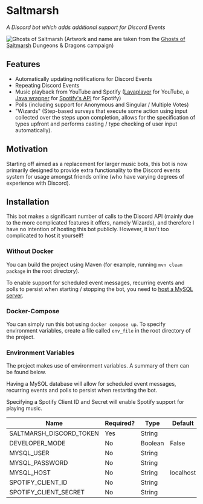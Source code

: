# Saltmarsh

*A Discord bot which adds additional support for Discord Events*

![Ghosts of Saltmarsh](https://images.ctfassets.net/swt2dsco9mfe/4exp7HNbV2V929Nqj2Yjlz/3f632de545dda2031ef76c1ecaaa66fe/1023x550-saltmarsh.jpg)
(Artwork and name are taken from the [Ghosts of Saltmarsh](https://dnd.wizards.com/products/ghosts-saltmarsh) Dungeons & Dragons campaign)

## Features
- Automatically updating notifications for Discord Events
- Repeating Discord Events
- Music playback from YouTube and Spotify ([Lavaplayer](https://github.com/sedmelluq/lavaplayer) for YouTube, a [Java wrapper](https://github.com/spotify-web-api-java/spotify-web-api-java) for [Spotify's API](https://developer.spotify.com/documentation/web-api) for Spotify)
- Polls (including support for Anonymous and Singular / Multiple Votes)
- "Wizards" (Step-based surveys that execute some action using input collected over the steps upon completion, allows for the specification of types upfront and performs casting / type checking of user input automatically).

## Motivation

Starting off aimed as a replacement for larger music bots, this bot is now primarily designed to provide extra functionality to the Discord events system for usage amongst friends online (who have varying degrees of experience with Discord).

## Installation
This bot makes a significant number of calls to the Discord API (mainly due to the more complicated features it offers,
namely Wizards), and therefore I have no intention of hosting this bot publicly.
However, it isn't too complicated to host it yourself!

### Without Docker
You can build the project using Maven (for example, running `mvn clean package` in the root directory).

To enable support for scheduled event messages, recurring events and polls to persist when starting / stopping the bot, 
you need to [host a MySQL server](https://www.prisma.io/dataguide/mysql/setting-up-a-local-mysql-database).

### Docker-Compose
You can simply run this bot using `docker compose up`.
To specify environment variables, create a file called `env_file` in the root directory of the project.

### Environment Variables

The project makes use of environment variables. A summary of them can be found below.

Having a MySQL database will allow for scheduled event messages, recurring events and polls to persist when restarting the bot.

Specifying a Spotify Client ID and Secret will enable Spotify support for playing music.

| Name                    | Required? | Type    | Default   |
|-------------------------|-----------|---------|-----------|
| SALTMARSH_DISCORD_TOKEN | Yes       | String  |           |
| DEVELOPER_MODE          | No        | Boolean | False     |
| MYSQL_USER              | No        | String  |           |
| MYSQL_PASSWORD          | No        | String  |           |
| MYSQL_HOST              | No        | String  | localhost |
| SPOTIFY_CLIENT_ID       | No        | String  |           |
| SPOTIFY_CLIENT_SECRET   | No        | String  |           |
